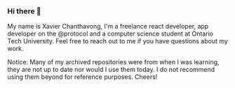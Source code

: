 ### Hi there 👋

My name is Xavier Chanthavong, I'm a freelance react developer, app developer on the @protocol and a computer science student at Ontario Tech University.
Feel free to reach out to me if you have questions about my work.  

Notice: Many of my archived repositories were from when I was learning, they are not up to date nor would I use them today. I do not recommend using them beyond for reference purposes. Cheers!  


<!--
**XavierChanth/XavierChanth** is a ✨ _special_ ✨ repository because its `README.md` (this file) appears on your GitHub profile.

Here are some ideas to get you started:

- 🔭 I’m currently working on ...
- 🌱 I’m currently learning ...
- 👯 I’m looking to collaborate on ...
- 🤔 I’m looking for help with ...
- 💬 Ask me about ...
- 📫 How to reach me: ...
- 😄 Pronouns: ...
- ⚡ Fun fact: ...
-->
